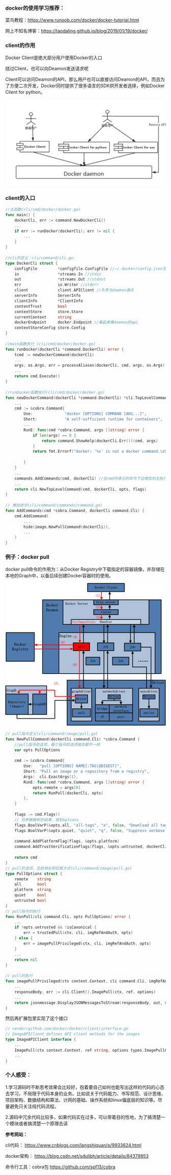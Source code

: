 ### docker的使用学习推荐：

菜鸟教程：https://www.runoob.com/docker/docker-tutorial.html 

网上不知名博客：https://taodaling.github.io/blog/2019/01/19/docker/



### client的作用

 Docker Client是绝大部分用户使用Docker的入口 

 绕过Client，也可以向Deamon发送请求呢

 Client可以访问Deamon的API，那么用户也可以直接访问Deamon的API，而且为了方便二次开发，Docker同时提供了很多语言的SDK供开发者选择，例如Docker Client for python。 

![](./img/cli.png)

### client的入口

```go
//主函数(cli/cmd/docker/docker.go)
func main() {
	dockerCli, err := command.NewDockerCli()
	...
	if err := runDocker(dockerCli); err != nil {
		...
	}
}

//cli的定义：cli/command/cli.go:
type DockerCli struct {
	configFile         *configfile.ConfigFile //~/.docker/config.json文件的配置信息
	in                 *streams.In //stdin
	out                *streams.Out //stdout
	err                io.Writer //stderr
	client             client.APIClient //负责与daemon通讯
	serverInfo         ServerInfo
	clientInfo         *ClientInfo
	contentTrust       bool
	contextStore       store.Store
	currentContext     string
	dockerEndpoint     docker.Endpoint //看起来像daemon的api
	contextStoreConfig store.Config
}

//main函数执行 (cli/cmd/docker/docker.go)
func runDocker(dockerCli *command.DockerCli) error {
	tcmd := newDockerCommand(dockerCli)
    ...
	args, os.Args, err = processAliases(dockerCli, cmd, args, os.Args)
	...
	return cmd.Execute()
}

//runDocker函数执行(cli/cmd/docker/docker.go)
func newDockerCommand(dockerCli *command.DockerCli) *cli.TopLevelCommand {
	...
	cmd := &cobra.Command{
		Use:              "docker [OPTIONS] COMMAND [ARG...]",
		Short:            "A self-sufficient runtime for containers",
		...
        RunE: func(cmd *cobra.Command, args []string) error {
			if len(args) == 0 {
				return command.ShowHelp(dockerCli.Err())(cmd, args)
			}
			return fmt.Errorf("docker: '%s' is not a docker command.\nSee 'docker --help'", args[0])

		}
	}
	...
	commands.AddCommands(cmd, dockerCli) //在cmd所表示的命令下边增加对主执行命令的补充命令
	...
	return cli.NewTopLevelCommand(cmd, dockerCli, opts, flags)
}

// 增加命令(cli/command/commands/command.go)
func AddCommands(cmd *cobra.Command, dockerCli command.Cli) {
	cmd.AddCommand(
		...
        hide(image.NewPullCommand(dockerCli)),
        ...
    )
}    
```

### 例子：docker pull

docker pull命令的作用为：从Docker Registry中下载指定的容器镜像，并存储在本地的Graph中，以备后续创建Docker容器时的使用。

![](./img/pull.jpg)



```go
// pull指令定义(cli/command/image/pull.go)
func NewPullCommand(dockerCli command.Cli) *cobra.Command {
	//pull指令的选项，每个指令的选项规则都不一样
    var opts PullOptions

	cmd := &cobra.Command{
		Use:   "pull [OPTIONS] NAME[:TAG|@DIGEST]",
		Short: "Pull an image or a repository from a registry",
		Args:  cli.ExactArgs(1),
		RunE: func(cmd *cobra.Command, args []string) error {
			opts.remote = args[0]
			return RunPull(dockerCli, opts)
		},
	}

	flags := cmd.Flags()
	// 将参数解析的结果，放到options
	flags.BoolVarP(&opts.all, "all-tags", "a", false, "Download all tagged images in the repository")
	flags.BoolVarP(&opts.quiet, "quiet", "q", false, "Suppress verbose output")

	command.AddPlatformFlag(flags, &opts.platform)
	command.AddTrustVerificationFlags(flags, &opts.untrusted, dockerCli.ContentTrustEnabled())

	return cmd
}
// pull的选项，包括地址和拉取方式(cli/command/image/pull.go)
type PullOptions struct {
	remote    string
	all       bool
	platform  string
	quiet     bool
	untrusted bool
}
// pull指令的执行
func RunPull(cli command.Cli, opts PullOptions) error {
	...
	if !opts.untrusted && !isCanonical {
		err = trustedPull(ctx, cli, imgRefAndAuth, opts)
	} else {
		err = imagePullPrivileged(ctx, cli, imgRefAndAuth, opts)
	}
	...
	return nil
}

// pull的执行
func imagePullPrivileged(ctx context.Context, cli command.Cli, imgRefAndAuth trust.ImageRefAndAuth, opts PullOptions) error {
	...
	responseBody, err := cli.Client().ImagePull(ctx, ref, options)
	...
	return jsonmessage.DisplayJSONMessagesToStream(responseBody, out, nil)
}
```

然后再扩展包里实现了这个接口

```go
// vendor/github.com/docker/docker/client/interface.go
// ImageAPIClient defines API client methods for the images
type ImageAPIClient interface {
	...
	ImagePull(ctx context.Context, ref string, options types.ImagePullOptions) (io.ReadCloser, error)
	...
}
```



### 个人感受：

1.学习源码时不断思考效果会比较好，抱着要自己如何也能写出这样的代码的心态去学习，不局限于代码本身的业务。比如说关于代码能力、书写规范、设计思维、项目架构、数据结构和算法、计网的基础、操作系统和linux偏底层的知识等。尽量避免只关注纯代码流程。

2.源码中冗余代码比较多，如果代码实在过多，可以带着目的性地，为了搞清楚一个模块或者搞清楚一个原理去读

**参考网站：**

cli代码： https://www.cnblogs.com/langshiquan/p/9933624.html

docker架构： https://blog.csdn.net/sdulibh/article/details/84379853

命令行工具：cobra包 https://github.com/spf13/cobra

